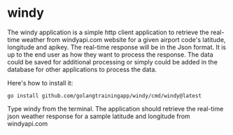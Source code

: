 # windy

The windy application is a simple http client application to retrieve the real-time weather from windyapi.com website for a given
airport code's latitude, longitude and apikey. The real-time response will be in the Json format.
It is up to the end user as how they want to process the response. The data could be saved for
additional processing or simply could be added in the database for other applications to process the data.

Here's how to install it:

```
go install github.com/golangtrainingapp/windy/cmd/windy@latest
```

Type windy from the terminal. The application should retrieve the real-time json weather response for a sample latitude and longitude from windyapi.com